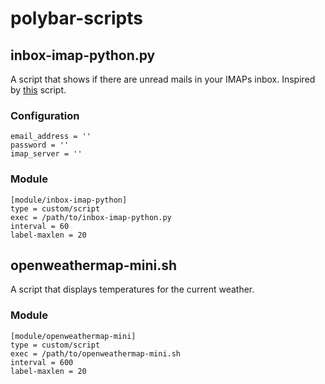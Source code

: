 # polybar-scripts

## inbox-imap-python.py

A script that shows if there are unread mails in your IMAPs inbox. Inspired by [this](https://github.com/polybar/polybar-scripts/tree/master/polybar-scripts/inbox-imap-pythongpg) script.

### Configuration

```
email_address = ''
password = ''
imap_server = ''
```

### Module

```
[module/inbox-imap-python]
type = custom/script
exec = /path/to/inbox-imap-python.py
interval = 60
label-maxlen = 20
```

## openweathermap-mini.sh

A script that displays temperatures for the current weather.

### Module

```
[module/openweathermap-mini]
type = custom/script
exec = /path/to/openweathermap-mini.sh
interval = 600
label-maxlen = 20
```
